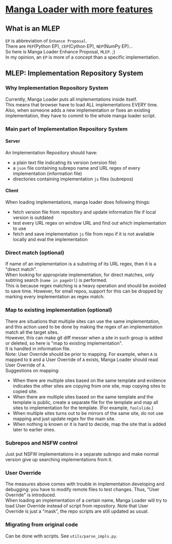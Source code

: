 # [Manga Loader with more features]()

## What is an MLEP  
`EP` is abbreviation of `Enhance Proposal`.  
There are `PEP`(Python EP), `CEP`(Cython EP), `NEP`(NumPy EP)...  
So here is Manga Loader Enhance Proposal, `MLEP`. ;)  
In my opinion, an `EP` is more of a concept than a specific implementation.  
  
## MLEP: Implementation Repository System  
### Why Implementation Repository System  
Currently, Manga Loader puts all implementations inside itself.  
This means that browser have to load ALL implementations EVERY time.  
Also, when someone adds a new implementation or fixes an existing implementation, they have to commit to the whole manga loader script.  

### Main part of Implementation Repository System  
#### Server  
An Implementation Repository should have:  
- a plain text file indicating its version (version file)  
- a `json` file containing subrepo name and URL regex of every implementation (information file)  
- directories containing implementation `js` files (subrepos)  
#### Client  
When loading implementations, manga loader does following things:  
- fetch version file from repository and update information file if local version is outdated  
- test every URL regex on window URL and find out which implementation to use  
- fetch and save implementation `js` file from repo if it is not available locally and eval the implementation  

### Direct match (optional)  
If name of an implementation is a substring of its URL regex, then it is a "direct match".  
When looking for appropriate implementation, for direct matches, only subtring search (`name in pageUrl`) is performed.  
This is because regex matching is a heavy operation and should be avoided to save time. However, for small repos, support for this can be dropped by marking every implementation as regex match.  

### Map to existing implementation (optional)  
There are situations that multiple sites can use the same implementation, and this action used to be done by making the regex of an implementation match all the target sites.  
However, this can make git diff messer when a site in such group is added or deleted, so here is "map to existing implementation".  
It is handled in information file.  
Note: User Override should be prior to mapping. For example, when `A` is mapped to `B` and a User Override of `A` exists, Manga Loader should read User Override of `A`.  
Suggestions on mapping:  
- When there are multiple sites based on the same template and evidence indicates the other sites are copying from one site, map copying sites to copied site.  
- When there are multiple sites based on the same template and the template is public, create a separate file for the template and map all sites to implementation for the template. (For example, `foolslide`.)  
- When multiple sites turns out to be mirrors of the same site, do not use mapping and just update regex for the main site.   
- When nothing is known or it is hard to decide, map the site that is added later to earlier ones.  

### Subrepos and NSFW control  
Just put NSFW implementations in a separate subrepo and make normal version give up searching implementations from it.  

### User Override  
The measures above comes with trouble in implementation developing and debugging: you have to modify remote files to test changes. Thus, "User Override" is introduced.  
When loading an implementation of a certain name, Manga Loader will try to load User Override instead of script from repository. Note that User Override is just a "mask", the repo scripts are still updated as usual.  

### Migrating from original code
Can be done with scripts. See `utils/parse_impls.py`.  